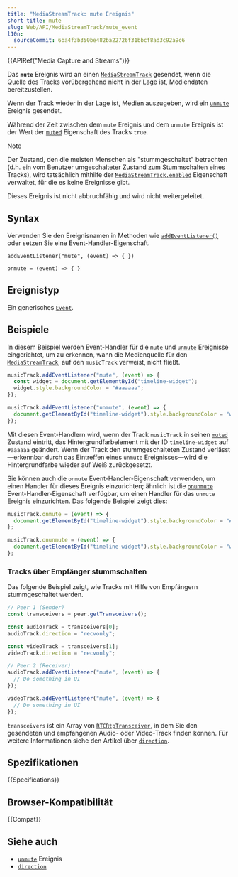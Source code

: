 ```yaml
---
title: "MediaStreamTrack: mute Ereignis"
short-title: mute
slug: Web/API/MediaStreamTrack/mute_event
l10n:
  sourceCommit: 6ba4f3b350be482ba22726f31bbcf8ad3c92a9c6
---
```


{{APIRef("Media Capture and Streams")}}

Das **`mute`** Ereignis wird an einen [`MediaStreamTrack`](/de/docs/Web/API/MediaStreamTrack) gesendet, wenn die Quelle des Tracks vorübergehend nicht in der Lage ist, Mediendaten bereitzustellen.

Wenn der Track wieder in der Lage ist, Medien auszugeben, wird ein [`unmute`](/de/docs/Web/API/MediaStreamTrack/unmute_event) Ereignis gesendet.

Während der Zeit zwischen dem `mute` Ereignis und dem `unmute` Ereignis ist der Wert der [`muted`](/de/docs/Web/API/MediaStreamTrack/muted) Eigenschaft des Tracks `true`.

> [!NOTE]
> Der Zustand, den die meisten Menschen als "stummgeschaltet" betrachten (d.h. ein vom Benutzer umgeschalteter Zustand zum Stummschalten eines Tracks), wird tatsächlich mithilfe der [`MediaStreamTrack.enabled`](/de/docs/Web/API/MediaStreamTrack/enabled) Eigenschaft verwaltet, für die es keine Ereignisse gibt.

Dieses Ereignis ist nicht abbruchfähig und wird nicht weitergeleitet.

## Syntax

Verwenden Sie den Ereignisnamen in Methoden wie [`addEventListener()`](/de/docs/Web/API/EventTarget/addEventListener) oder setzen Sie eine Event-Handler-Eigenschaft.

```js-nolint
addEventListener("mute", (event) => { })

onmute = (event) => { }
```

## Ereignistyp

Ein generisches [`Event`](/de/docs/Web/API/Event).

## Beispiele

In diesem Beispiel werden Event-Handler für die `mute` und [`unmute`](/de/docs/Web/API/MediaStreamTrack/unmute_event) Ereignisse eingerichtet, um zu erkennen, wann die Medienquelle für den [`MediaStreamTrack`](/de/docs/Web/API/MediaStreamTrack), auf den `musicTrack` verweist, nicht fließt.

```js
musicTrack.addEventListener("mute", (event) => {
  const widget = document.getElementById("timeline-widget");
  widget.style.backgroundColor = "#aaaaaa";
});

musicTrack.addEventListener("unmute", (event) => {
  document.getElementById("timeline-widget").style.backgroundColor = "white";
});
```

Mit diesen Event-Handlern wird, wenn der Track `musicTrack` in seinen [`muted`](/de/docs/Web/API/MediaStreamTrack/muted) Zustand eintritt, das Hintergrundfarbelement mit der ID `timeline-widget` auf `#aaaaaa` geändert. Wenn der Track den stummgeschalteten Zustand verlässt—erkennbar durch das Eintreffen eines `unmute` Ereignisses—wird die Hintergrundfarbe wieder auf Weiß zurückgesetzt.

Sie können auch die `onmute` Event-Handler-Eigenschaft verwenden, um einen Handler für dieses Ereignis einzurichten; ähnlich ist die [`onunmute`](/de/docs/Web/API/MediaStreamTrack/unmute_event) Event-Handler-Eigenschaft verfügbar, um einen Handler für das `unmute` Ereignis einzurichten. Das folgende Beispiel zeigt dies:

```js
musicTrack.onmute = (event) => {
  document.getElementById("timeline-widget").style.backgroundColor = "#aaaaaa";
};

musicTrack.onunmute = (event) => {
  document.getElementById("timeline-widget").style.backgroundColor = "white";
};
```

### Tracks über Empfänger stummschalten

Das folgende Beispiel zeigt, wie Tracks mit Hilfe von Empfängern stummgeschaltet werden.

```js
// Peer 1 (Sender)
const transceivers = peer.getTransceivers();

const audioTrack = transceivers[0];
audioTrack.direction = "recvonly";

const videoTrack = transceivers[1];
videoTrack.direction = "recvonly";

// Peer 2 (Receiver)
audioTrack.addEventListener("mute", (event) => {
  // Do something in UI
});

videoTrack.addEventListener("mute", (event) => {
  // Do something in UI
});
```

`transceivers` ist ein Array von [`RTCRtpTransceiver`](/de/docs/Web/API/RTCRtpTransceiver), in dem Sie den gesendeten und empfangenen Audio- oder Video-Track finden können. Für weitere Informationen siehe den Artikel über [`direction`](/de/docs/Web/API/RTCRtpTransceiver/direction).

## Spezifikationen

{{Specifications}}

## Browser-Kompatibilität

{{Compat}}

## Siehe auch

- [`unmute`](/de/docs/Web/API/MediaStreamTrack/unmute_event) Ereignis
- [`direction`](/de/docs/Web/API/RTCRtpTransceiver/direction)
